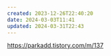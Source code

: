 ```yaml
---
created: 2023-12-26T22:40:20
date: 2024-03-03T11:41
updated: 2024-03-31T22:43
---
```

https://parkadd.tistory.com/m/137